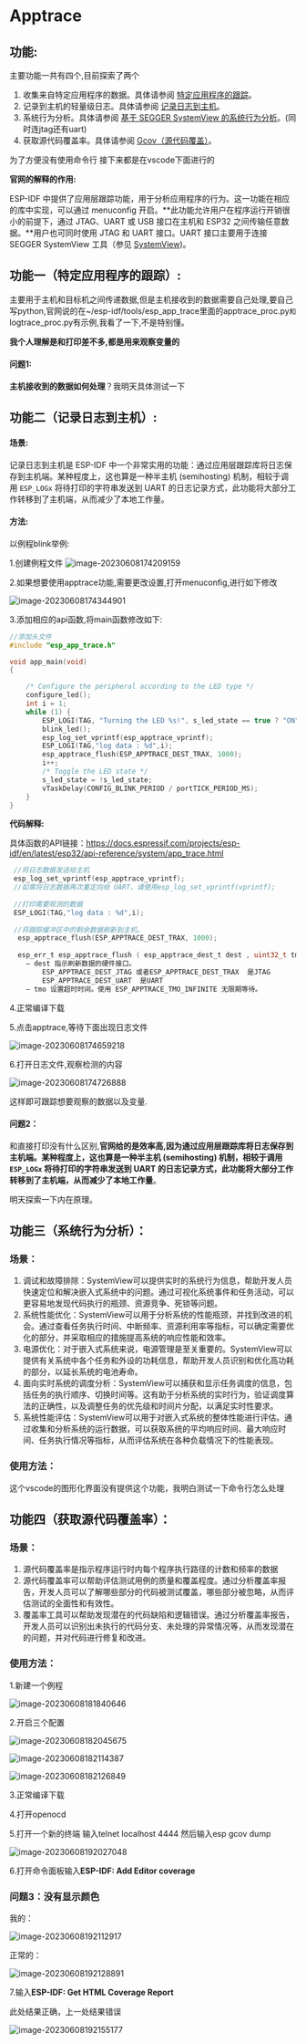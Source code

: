 # Apptrace

## 功能:

主要功能一共有四个,目前探索了两个

1. 收集来自特定应用程序的数据。具体请参阅 [特定应用程序的跟踪](https://docs.espressif.com/projects/esp-idf/zh_CN/latest/esp32/api-guides/app_trace.html#app-trace-application-specific-tracing)。
2. 记录到主机的轻量级日志。具体请参阅 [记录日志到主机](https://docs.espressif.com/projects/esp-idf/zh_CN/latest/esp32/api-guides/app_trace.html#app-trace-logging-to-host)。
3. 系统行为分析。具体请参阅 [基于 SEGGER SystemView 的系统行为分析](https://docs.espressif.com/projects/esp-idf/zh_CN/latest/esp32/api-guides/app_trace.html#app-trace-system-behaviour-analysis-with-segger-systemview)。(同时连jtag还有uart)
4. 获取源代码覆盖率。具体请参阅 [Gcov（源代码覆盖）](https://docs.espressif.com/projects/esp-idf/zh_CN/latest/esp32/api-guides/app_trace.html#app-trace-gcov-source-code-coverage)。



为了方便没有使用命令行 接下来都是在vscode下面进行的



**官网的解释的作用:**

ESP-IDF 中提供了应用层跟踪功能，用于分析应用程序的行为。这一功能在相应的库中实现，可以通过 menuconfig 开启。**此功能允许用户在程序运行开销很小的前提下，通过 JTAG、UART 或 USB 接口在主机和 ESP32 之间传输任意数据。**用户也可同时使用 JTAG 和 UART 接口。UART 接口主要用于连接 SEGGER SystemView 工具（参见 [SystemView](https://www.segger.com/products/development-tools/systemview/))。





## 功能一（特定应用程序的跟踪）:

主要用于主机和目标机之间传递数据,但是主机接收到的数据需要自己处理,要自己写python,官网说的在~/esp-idf/tools/esp_app_trace里面的apptrace_proc.py` 和 `logtrace_proc.py有示例,我看了一下,不是特别懂。

**我个人理解是和打印差不多,都是用来观察变量的**



#### **问题1:**

**主机接收到的数据如何处理**？我明天具体测试一下



## 功能二（记录日志到主机）:

#### 场景:

记录日志到主机是 ESP-IDF 中一个非常实用的功能：通过应用层跟踪库将日志保存到主机端。某种程度上，这也算是一种半主机 (semihosting) 机制，相较于调用 `ESP_LOGx` 将待打印的字符串发送到 UART 的日志记录方式，此功能将大部分工作转移到了主机端，从而减少了本地工作量。

#### 方法:

以例程blink举例:

1.创建例程文件
![image-20230608174209159](apptrace.assets/image-20230608174209159.png)

2.如果想要使用apptrace功能,需要更改设置,打开menuconfig,进行如下修改

![image-20230608174344901](apptrace.assets/image-20230608174344901.png)

3.添加相应的api函数,将main函数修改如下:

```c
//添加头文件       
#include "esp_app_trace.h"

void app_main(void)
{

    /* Configure the peripheral according to the LED type */
    configure_led();
    int i = 1;
    while (1) {
        ESP_LOGI(TAG, "Turning the LED %s!", s_led_state == true ? "ON" : "OFF");
        blink_led();
        esp_log_set_vprintf(esp_apptrace_vprintf);
        ESP_LOGI(TAG,"log data : %d",i);
        esp_apptrace_flush(ESP_APPTRACE_DEST_TRAX, 1000); 
        i++;
        /* Toggle the LED state */
        s_led_state = !s_led_state;
        vTaskDelay(CONFIG_BLINK_PERIOD / portTICK_PERIOD_MS);
    }
}
```

**代码解释:**

具体函数的API链接：https://docs.espressif.com/projects/esp-idf/en/latest/esp32/api-reference/system/app_trace.html

```c
 //将日志数据发送给主机
 esp_log_set_vprintf(esp_apptrace_vprintf);
 //如需将日志数据再次重定向给 UART，请使用esp_log_set_vprintf(vprintf);
 
 //打印需要观测的数据
 ESP_LOGI(TAG,"log data : %d",i);
 
 //将跟踪缓冲区中的剩余数据刷新到主机。
  esp_apptrace_flush(ESP_APPTRACE_DEST_TRAX, 1000); 
  
  esp_err_t esp_apptrace_flush ( esp_apptrace_dest_t dest , uint32_t tmo )
    – dest 指示刷新数据的硬件接口。
        ESP_APPTRACE_DEST_JTAG 或者ESP_APPTRACE_DEST_TRAX  是JTAG 
        ESP_APPTRACE_DEST_UART  是UART
    – tmo 设置超时时间。使用 ESP_APPTRACE_TMO_INFINITE 无限期等待。
```

4.正常编译下载

5.点击apptrace,等待下面出现日志文件

![image-20230608174659218](apptrace.assets/image-20230608174659218.png)

6.打开日志文件,观察检测的内容

![image-20230608174726888](apptrace.assets/image-20230608174726888.png)

这样即可跟踪想要观察的数据以及变量.



#### **问题2：**

和直接打印没有什么区别,**官网给的是效率高,因为通过应用层跟踪库将日志保存到主机端。某种程度上，这也算是一种半主机 (semihosting) 机制，相较于调用 `ESP_LOGx` 将待打印的字符串发送到 UART 的日志记录方式，此功能将大部分工作转移到了主机端，从而减少了本地工作量**。

明天探索一下内在原理。



## 功能三（系统行为分析）：

### 场景：

1. 调试和故障排除：SystemView可以提供实时的系统行为信息，帮助开发人员快速定位和解决嵌入式系统中的问题。通过可视化系统事件和任务活动，可以更容易地发现代码执行的瓶颈、资源竞争、死锁等问题。
2. 系统性能优化：SystemView可以用于分析系统的性能瓶颈，并找到改进的机会。通过查看任务执行时间、中断频率、资源利用率等指标，可以确定需要优化的部分，并采取相应的措施提高系统的响应性能和效率。
3. 电源优化：对于嵌入式系统来说，电源管理是至关重要的。SystemView可以提供有关系统中各个任务和外设的功耗信息，帮助开发人员识别和优化高功耗的部分，以延长系统的电池寿命。
4. 面向实时系统的调度分析：SystemView可以捕获和显示任务调度的信息，包括任务的执行顺序、切换时间等。这有助于分析系统的实时行为，验证调度算法的正确性，以及调整任务的优先级和时间片分配，以满足实时性要求。
5. 系统性能评估：SystemView可以用于对嵌入式系统的整体性能进行评估。通过收集和分析系统的运行数据，可以获取系统的平均响应时间、最大响应时间、任务执行情况等指标，从而评估系统在各种负载情况下的性能表现。



### 使用方法：

这个vscode的图形化界面没有提供这个功能，我明白测试一下命令行怎么处理





## 功能四（获取源代码覆盖率）：

### 场景：

1. 源代码覆盖率是指示程序运行时内每个程序执行路径的计数和频率的数据
2. 源代码覆盖率可以帮助评估测试用例的质量和覆盖程度。通过分析覆盖率报告，开发人员可以了解哪些部分的代码被测试覆盖，哪些部分被忽略，从而评估测试的全面性和有效性。
3. 覆盖率工具可以帮助发现潜在的代码缺陷和逻辑错误。通过分析覆盖率报告，开发人员可以识别出未执行的代码分支、未处理的异常情况等，从而发现潜在的问题，并对代码进行修复和改进。



### 使用方法：

1.新建一个例程

![image-20230608181840646](apptrace.assets/image-20230608181840646.png)

2.开启三个配置

![image-20230608182045675](apptrace.assets/image-20230608182045675.png)

![image-20230608182114387](apptrace.assets/image-20230608182114387.png)

![image-20230608182126849](apptrace.assets/image-20230608182126849.png)

3.正常编译下载

4.打开openocd

5.打开一个新的终端  输入telnet localhost 4444  然后输入esp gcov dump

![image-20230608192027048](apptrace.assets/image-20230608192027048.png)

6.打开命令面板输入**ESP-IDF: Add Editor coverage**

### 问题3：没有显示颜色

我的：

![image-20230608192112917](apptrace.assets/image-20230608192112917.png)

正常的：

![image-20230608192128891](apptrace.assets/image-20230608192128891.png)

7.输入**ESP-IDF: Get HTML Coverage Report** 

此处结果正确，上一处结果错误

![image-20230608192155177](apptrace.assets/image-20230608192155177.png)
